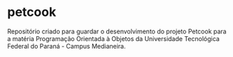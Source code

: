 # petcook
Repositório criado para guardar o desenvolvimento do projeto Petcook para a matéria Programação Orientada à Objetos da Universidade Tecnológica Federal do Paraná - Campus Medianeira.

